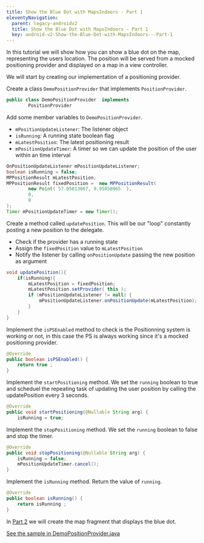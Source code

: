 ```yaml
---
title: Show the Blue Dot with MapsIndoors - Part 1
eleventyNavigation:
  parent: legacy-androidv2
  title: Show the Blue Dot with MapsIndoors - Part 1
  key: android-v2-Show-the-Blue-Dot-with-MapsIndoors---Part-1
---
```


In this tutorial we will show how you can show a blue dot on the map, representing the users location. The position will be served from a mocked positioning provider and displayed on a map in a view controller.

We will start by creating our implementation of a positioning provider.

Create a class `DemoPositionProvider` that implements `PositionProvider`.

```java
public class DemoPositionProvider  implements
        PositionProvider
```

Add some member variables to `DemoPositionProvider`.

* `mPositionUpdateListener`: The listener object
* `isRunning`: A running state boolean flag
* `mLatestPosition`: The latest positioning result
* `mPositionUpdateTimer`: A timer so we can update the position of the user within an time interval

```java
OnPositionUpdateListener mPositionUpdateListener;
boolean isRunning = false;
MPPositionResult mLatestPosition;
MPPositionResult fixedPosition =  new MPPositionResult(
        new Point( 57.05813067, 9.95058065  ),
        0,
        0
);
Timer mPositionUpdateTimer = new Timer();
```

Create a method called `updatePosition`. This will be our "loop" constantly posting a new position to the delegate.

* Check if the provider has a running state
* Assign the `fixedPosition` value to `mLatestPosition`
* Notify the listener by calling `onPositionUpdate` passing the new position as argument

```java
void updatePosition(){
    if(isRunning){
        mLatestPosition = fixedPosition;
        mLatestPosition.setProvider( this );
        if (mPositionUpdateListener != null) {
            mPositionUpdateListener.onPositionUpdate(mLatestPosition);
        }
    }
}
```

Implement the `isPSEnabled` method to check is the Positionning system is working or not, in this case the PS is always working since it's a mocked positioning provider.

```java
@Override
public boolean isPSEnabled() {
    return true ;
}
```

Implement the `startPositioning` method. We set the `running` boolean to true and scheduel the repeating task of updating the user position by calling the updatePosition every 3 seconds.

```java
@Override
public void startPositioning(@Nullable String arg) {
    isRunning = true;
```

Implement the `stopPositioning` method. We set the `running` boolean to false and stop the timer.

```java
@Override
public void stopPositioning(@Nullable String arg) {
    isRunning = false;
    mPositionUpdateTimer.cancel();
}
```

Implement the `isRunning` method. Return the value of `running`.

```java
@Override
public boolean isRunning() {
    return isRunning ;
}
```

In [Part 2](/android/v2/showuserlocationshowuserlocationfragment/) we will create the map fragment that displays the blue dot.

[See the sample in DemoPositionProvider.java](https://github.com/mapspeople/MapsIndoorsAndroid-Demo-Samples/blob/master/app/src/main/java/com/mapsindoors/showuserLocation/DemoPositionProvider.java)
